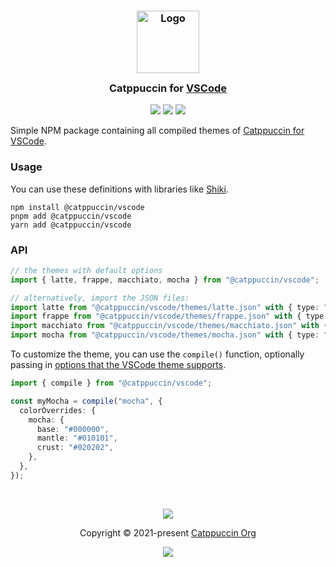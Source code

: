 <h3 align="center">
	<img src="https://raw.githubusercontent.com/catppuccin/catppuccin/main/assets/logos/exports/1544x1544_circle.png" width="100" alt="Logo"/><br/>
	<img src="https://raw.githubusercontent.com/catppuccin/catppuccin/main/assets/misc/transparent.png" height="30" width="0px"/>
	Catppuccin for <a href="https://github.com/catppuccin/vscode">VSCode</a>
	<img src="https://raw.githubusercontent.com/catppuccin/catppuccin/main/assets/misc/transparent.png" height="30" width="0px"/>
</h3>

<p align="center">
	<a href="https://github.com/catppuccin/vscode"><img src="https://img.shields.io/github/stars/catppuccin/vscode?colorA=363a4f&colorB=b7bdf8&style=for-the-badge"></a>
	<a href="https://github.com/catppuccin/vscode"><img src="https://img.shields.io/github/issues/catppuccin/vscode?colorA=363a4f&colorB=f5a97f&style=for-the-badge"></a>
	<a href="https://github.com/catppuccin/vscode"><img src="https://img.shields.io/github/contributors/catppuccin/vscode?colorA=363a4f&colorB=a6da95&style=for-the-badge"></a>
</p>

Simple NPM package containing all compiled themes of [Catppuccin for VSCode](https://github.com/catppuccin/vscode).

### Usage

You can use these definitions with libraries like [Shiki](https://github.com/shikijs/shiki).

```console
npm install @catppuccin/vscode
pnpm add @catppuccin/vscode
yarn add @catppuccin/vscode
```

### API

```ts
// the themes with default options
import { latte, frappe, macchiato, mocha } from "@catppuccin/vscode";

// alternatively, import the JSON files:
import latte from "@catppuccin/vscode/themes/latte.json" with { type: "json" };
import frappe from "@catppuccin/vscode/themes/frappe.json" with { type: "json" };
import macchiato from "@catppuccin/vscode/themes/macchiato.json" with { type: "json" };
import mocha from "@catppuccin/vscode/themes/mocha.json" with { type: "json" };
```

To customize the theme, you can use the `compile()` function, optionally passing in [options that the VSCode theme supports](https://github.com/catppuccin/vscode/tree/main/packages/catppuccin-vsc#catppuccin-settings).

```ts
import { compile } from "@catppuccin/vscode";

const myMocha = compile("mocha", {
  colorOverrides: {
    mocha: {
      base: "#000000",
      mantle: "#010101",
      crust: "#020202",
    },
  },
});
```

&nbsp;

<p align="center">
  <img src="https://raw.githubusercontent.com/catppuccin/catppuccin/main/assets/footers/gray0_ctp_on_line.png" />
</p>

<p align="center">
	Copyright &copy; 2021-present <a href="https://github.com/catppuccin" target="_blank">Catppuccin Org</a>
</p>

<p align="center">
	<a href="https://github.com/catppuccin/catppuccin/blob/main/LICENSE"><img src="https://img.shields.io/static/v1.svg?style=for-the-badge&label=License&message=MIT&logoColor=d9e0ee&colorA=363a4f&colorB=b7bdf8"/></a>
</p>
